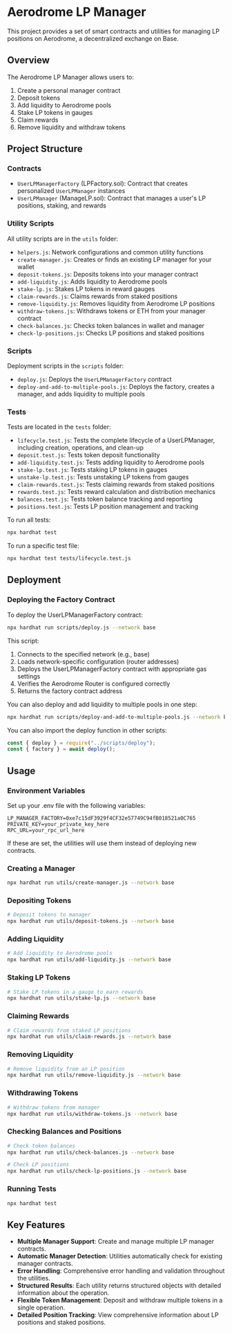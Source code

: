 # Aerodrome LP Manager

This project provides a set of smart contracts and utilities for managing LP positions on Aerodrome, a decentralized exchange on Base.

## Overview

The Aerodrome LP Manager allows users to:

1. Create a personal manager contract
2. Deposit tokens
3. Add liquidity to Aerodrome pools
4. Stake LP tokens in gauges
5. Claim rewards
6. Remove liquidity and withdraw tokens

## Project Structure

### Contracts

- `UserLPManagerFactory` (LPFactory.sol): Contract that creates personalized `UserLPManager` instances
- `UserLPManager` (ManageLP.sol): Contract that manages a user's LP positions, staking, and rewards

### Utility Scripts

All utility scripts are in the `utils` folder:

- `helpers.js`: Network configurations and common utility functions
- `create-manager.js`: Creates or finds an existing LP manager for your wallet
- `deposit-tokens.js`: Deposits tokens into your manager contract
- `add-liquidity.js`: Adds liquidity to Aerodrome pools
- `stake-lp.js`: Stakes LP tokens in reward gauges
- `claim-rewards.js`: Claims rewards from staked positions
- `remove-liquidity.js`: Removes liquidity from Aerodrome LP positions
- `withdraw-tokens.js`: Withdraws tokens or ETH from your manager contract
- `check-balances.js`: Checks token balances in wallet and manager
- `check-lp-positions.js`: Checks LP positions and staked positions

### Scripts

Deployment scripts in the `scripts` folder:

- `deploy.js`: Deploys the `UserLPManagerFactory` contract
- `deploy-and-add-to-multiple-pools.js`: Deploys the factory, creates a manager, and adds liquidity to multiple pools

### Tests

Tests are located in the `tests` folder:

- `lifecycle.test.js`: Tests the complete lifecycle of a UserLPManager, including creation, operations, and clean-up
- `deposit.test.js`: Tests token deposit functionality 
- `add-liquidity.test.js`: Tests adding liquidity to Aerodrome pools
- `stake-lp.test.js`: Tests staking LP tokens in gauges
- `unstake-lp.test.js`: Tests unstaking LP tokens from gauges
- `claim-rewards.test.js`: Tests claiming rewards from staked positions
- `rewards.test.js`: Tests reward calculation and distribution mechanics
- `balances.test.js`: Tests token balance tracking and reporting
- `positions.test.js`: Tests LP position management and tracking

To run all tests:

```bash
npx hardhat test
```

To run a specific test file:

```bash
npx hardhat test tests/lifecycle.test.js
```

## Deployment

### Deploying the Factory Contract

To deploy the UserLPManagerFactory contract:

```bash
npx hardhat run scripts/deploy.js --network base
```

This script:
1. Connects to the specified network (e.g., base)
2. Loads network-specific configuration (router addresses)
3. Deploys the UserLPManagerFactory contract with appropriate gas settings
4. Verifies the Aerodrome Router is configured correctly
5. Returns the factory contract address

You can also deploy and add liquidity to multiple pools in one step:

```bash
npx hardhat run scripts/deploy-and-add-to-multiple-pools.js --network base
```

You can also import the deploy function in other scripts:

```javascript
const { deploy } = require("../scripts/deploy");
const { factory } = await deploy();
```

## Usage

### Environment Variables

Set up your .env file with the following variables:

```
LP_MANAGER_FACTORY=0xe7c15dF3929f4CF32e57749C94fB018521a0C765
PRIVATE_KEY=your_private_key_here
RPC_URL=your_rpc_url_here
```

If these are set, the utilities will use them instead of deploying new contracts.

### Creating a Manager

```bash
npx hardhat run utils/create-manager.js --network base
```

### Depositing Tokens

```bash
# Deposit tokens to manager
npx hardhat run utils/deposit-tokens.js --network base
```

### Adding Liquidity

```bash
# Add liquidity to Aerodrome pools
npx hardhat run utils/add-liquidity.js --network base
```

### Staking LP Tokens

```bash
# Stake LP tokens in a gauge to earn rewards
npx hardhat run utils/stake-lp.js --network base
```

### Claiming Rewards

```bash
# Claim rewards from staked LP positions
npx hardhat run utils/claim-rewards.js --network base
```

### Removing Liquidity

```bash
# Remove liquidity from an LP position
npx hardhat run utils/remove-liquidity.js --network base
```

### Withdrawing Tokens

```bash
# Withdraw tokens from manager
npx hardhat run utils/withdraw-tokens.js --network base
```

### Checking Balances and Positions

```bash
# Check token balances
npx hardhat run utils/check-balances.js --network base

# Check LP positions
npx hardhat run utils/check-lp-positions.js --network base
```

### Running Tests

```bash
npx hardhat test
```

## Key Features

- **Multiple Manager Support**: Create and manage multiple LP manager contracts.
- **Automatic Manager Detection**: Utilities automatically check for existing manager contracts.
- **Error Handling**: Comprehensive error handling and validation throughout the utilities.
- **Structured Results**: Each utility returns structured objects with detailed information about the operation.
- **Flexible Token Management**: Deposit and withdraw multiple tokens in a single operation.
- **Detailed Position Tracking**: View comprehensive information about LP positions and staked positions.
